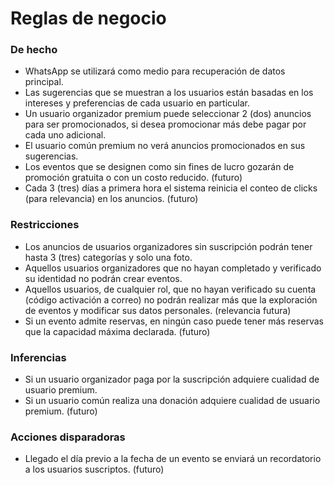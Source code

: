 # Reglas de negocio

### De hecho

-   WhatsApp se utilizará como medio para recuperación de datos principal.
-   Las sugerencias que se muestran a los usuarios están basadas en los intereses y preferencias de cada usuario en
    particular.
-   Un usuario organizador premium puede seleccionar 2 (dos) anuncios para ser promocionados, si desea promocionar más debe pagar por cada uno adicional.
-   El usuario común premium no verá anuncios promocionados en sus sugerencias.
-   Los eventos que se designen como sin fines de lucro gozarán de promoción gratuita o con un costo reducido. (futuro)
-   Cada 3 (tres) días a primera hora el sistema reinicia el conteo de clicks (para relevancia) en los anuncios. (futuro)

### Restricciones

-   Los anuncios de usuarios organizadores sin suscripción podrán tener hasta 3 (tres) categorías y solo una foto.
-   Aquellos usuarios organizadores que no hayan completado y verificado su identidad no podrán crear eventos.
-   Aquellos usuarios, de cualquier rol, que no hayan verificado su cuenta (código activación a correo) no podrán realizar más que la exploración de eventos y modificar sus datos personales. (relevancia futura)
-   Si un evento admite reservas, en ningún caso puede tener más reservas que la capacidad máxima declarada. (futuro)

### Inferencias

-   Si un usuario organizador paga por la suscripción adquiere cualidad de usuario premium.
-   Si un usuario común realiza una donación adquiere cualidad de usuario premium. (futuro)

### Acciones disparadoras

-   Llegado el día previo a la fecha de un evento se enviará un recordatorio a los usuarios suscriptos. (futuro)
